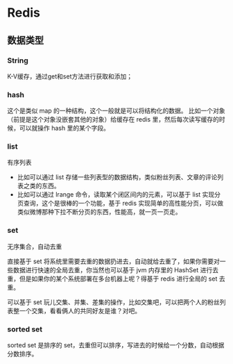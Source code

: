 Redis
============================


## 数据类型

### String

  K-V缓存，通过get和set方法进行获取和添加；

### hash

  这个是类似 map 的一种结构，这个一般就是可以将结构化的数据。
  比如一个对象（前提是这个对象没嵌套其他的对象）给缓存在 redis 里，然后每次读写缓存的时候，可以就操作 hash 里的某个字段。

### list

  有序列表

- 比如可以通过 list 存储一些列表型的数据结构，类似粉丝列表、文章的评论列表之类的东西。
- 比如可以通过 lrange 命令，读取某个闭区间内的元素，可以基于 list 实现分页查询，这个是很棒的一个功能，基于 redis 实现简单的高性能分页，可以做类似微博那种下拉不断分页的东西，性能高，就一页一页走。

### set

  无序集合，自动去重

  直接基于 set 将系统里需要去重的数据扔进去，自动就给去重了，如果你需要对一些数据进行快速的全局去重，你当然也可以基于 jvm 内存里的 HashSet 进行去重，但是如果你的某个系统部署在多台机器上呢？得基于 redis 进行全局的 set 去重。

  可以基于 set 玩儿交集、并集、差集的操作，比如交集吧，可以把两个人的粉丝列表整一个交集，看看俩人的共同好友是谁？对吧。

### sorted set

  sorted set 是排序的 set，去重但可以排序，写进去的时候给一个分数，自动根据分数排序。
